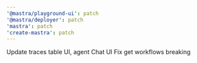 ```yaml
---
'@mastra/playground-ui': patch
'@mastra/deployer': patch
'mastra': patch
'create-mastra': patch
---
```


Update traces table UI, agent Chat UI
Fix get workflows breaking